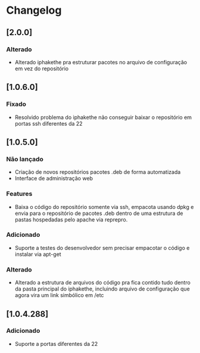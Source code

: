 # Changelog
## [2.0.0]
### Alterado
  - Alterado iphakethe pra estruturar pacotes no arquivo de configuração em vez do repositório

## [1.0.6.0]
### Fixado
  - Resolvido problema do iphakethe não conseguir baixar o repositório em portas ssh diferentes da 22
  
## [1.0.5.0]
### Não lançado
  - Criação de novos repositórios pacotes .deb de forma automatizada
  - Interface de administração web
  
### Features
  - Baixa o código do repositório somente via ssh, empacota usando dpkg e envia para o repositório de pacotes .deb dentro de uma estrutura de pastas hospedadas pelo apache via reprepro. 

### Adicionado
  - Suporte a testes do desenvolvedor sem precisar empacotar o código e instalar via apt-get

### Alterado
  - Alterado a estrutura de arquivos do código pra fica contido tudo dentro da pasta principal do iphakethe, incluindo arquivo de configuração que agora vira um link simbólico em /etc

## [1.0.4.288]
### Adicionado
  - Suporte a portas diferentes da 22 